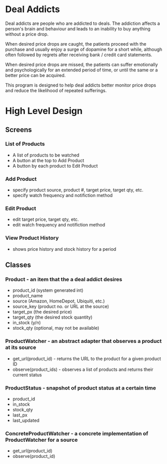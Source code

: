 # Deal Addicts
Deal addicts are people who are addicted to deals.  The addiction affects a person's brain and behaviour and leads to an inability to buy anything without a price drop.

When desired price drops are caught, the patients proceed with the purchase and usually enjoy a surge of dopamine for a short while, although often followed by regrets after receiving bank / credit card statements.

When desired price drops are missed, the patients can suffer emotionally and psychologically for an extended period of time, or until the same or a better price can be acquired. 

This program is designed to help deal addicts better monitor price drops and reduce the likelihood of repeated sufferings.


# High Level Design

## Screens
### List of Products
- A list of products to be watched
- A button at the top to Add Product
- A button by each product to Edit Product

### Add Product
- specify product source, product #, target price, target qty, etc.
- specify watch frequency and notifiction method

### Edit Product
- edit target price, target qty, etc.
- edit watch frequency and notifiction method

### View Product History
- shows price history and stock history for a period

## Classes

### Product - an item that the a deal addict desires
- product_id (system generated int)
- product_name
- source (Amazon, HomeDepot, Ubiquiti, etc.)
- source_key (product no. or URL at the source)
- target_px (the desired price)
- target_qty (the desired stock quantity)
- in_stock (y/n)
- stock_qty (optional, may not be available)

### ProductWatcher - an abstract adapter that observes a product at its source
- get_url(product_id) - returns the URL to the product for a given product ID
- observe(product_ids) - observes a list of products and returns their current status

### ProductStatus - snapshot of product status at a certain time
- product_id
- in_stock
- stock_qty
- last_px
- last_updated


### ConcreteProductWatcher - a concrete implementation of ProductWatcher for a source
- get_url(product_id)
- observe(product_id)
